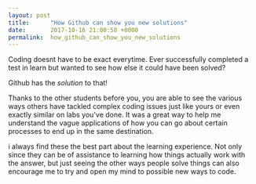 ```yaml
---
layout: post
title:      "How Github can show you new solutions"
date:       2017-10-16 21:00:58 +0000
permalink:  how_github_can_show_you_new_solutions
---
```


Coding doesnt have to be exact everytime. Ever successfully completed a test in learn but wanted to see how else it could have been solved? 

Github has the *solution* to that! 

Thanks to the other students before you, you are able to see the various ways others have tackled complex coding issues just like yours or even exactly similar on labs you've done. It was a great way to help me understand the vague applications of how you can go about certain processes to end up in the same destination. 

i always find these the best part about the learning experience. Not only since they can be of assistance to learning how things actually work with the answer, but just seeing the other ways people solve things can also encourage me to try and open my mind to possible new ways to code.

